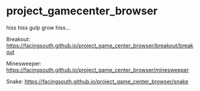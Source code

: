 project_gamecenter_browser
==========================

hiss hiss gulp grow hiss...


Breakout: https://facingsouth.github.io/project_game_center_browser/breakout/breakout

Minesweeper: https://facingsouth.github.io/project_game_center_browser/minesweeper

Snake: https://facingsouth.github.io/project_game_center_browser/snake
